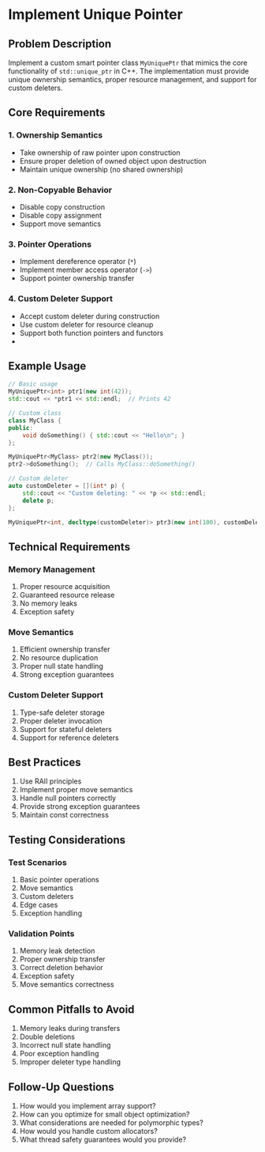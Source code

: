 # Implement Unique Pointer

## Problem Description

Implement a custom smart pointer class `MyUniquePtr` that mimics the core functionality of `std::unique_ptr` in C++. The implementation must provide unique ownership semantics, proper resource management, and support for custom deleters.

## Core Requirements

### 1. Ownership Semantics
- Take ownership of raw pointer upon construction
- Ensure proper deletion of owned object upon destruction
- Maintain unique ownership (no shared ownership)

### 2. Non-Copyable Behavior
- Disable copy construction
- Disable copy assignment
- Support move semantics

### 3. Pointer Operations
- Implement dereference operator (`*`)
- Implement member access operator (`->`)
- Support pointer ownership transfer

### 4. Custom Deleter Support
- Accept custom deleter during construction
- Use custom deleter for resource cleanup
- Support both function pointers and functors
- 
## Example Usage

```cpp
// Basic usage
MyUniquePtr<int> ptr1(new int(42));
std::cout << *ptr1 << std::endl;  // Prints 42

// Custom class
class MyClass {
public:
    void doSomething() { std::cout << "Hello\n"; }
};

MyUniquePtr<MyClass> ptr2(new MyClass());
ptr2->doSomething();  // Calls MyClass::doSomething()

// Custom deleter
auto customDeleter = [](int* p) {
    std::cout << "Custom deleting: " << *p << std::endl;
    delete p;
};

MyUniquePtr<int, decltype(customDeleter)> ptr3(new int(100), customDeleter);
```

## Technical Requirements

### Memory Management
1. Proper resource acquisition
2. Guaranteed resource release
3. No memory leaks
4. Exception safety

### Move Semantics
1. Efficient ownership transfer
2. No resource duplication
3. Proper null state handling
4. Strong exception guarantees

### Custom Deleter Support
1. Type-safe deleter storage
2. Proper deleter invocation
3. Support for stateful deleters
4. Support for reference deleters

## Best Practices

1. Use RAII principles
2. Implement proper move semantics
3. Handle null pointers correctly
4. Provide strong exception guarantees
5. Maintain const correctness

## Testing Considerations

### Test Scenarios
1. Basic pointer operations
2. Move semantics
3. Custom deleters
4. Edge cases
5. Exception handling

### Validation Points
1. Memory leak detection
2. Proper ownership transfer
3. Correct deletion behavior
4. Exception safety
5. Move semantics correctness

## Common Pitfalls to Avoid

1. Memory leaks during transfers
2. Double deletions
3. Incorrect null state handling
4. Poor exception handling
5. Improper deleter type handling

## Follow-Up Questions

1. How would you implement array support?
2. How can you optimize for small object optimization?
3. What considerations are needed for polymorphic types?
4. How would you handle custom allocators?
5. What thread safety guarantees would you provide?
